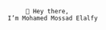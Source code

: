                                          👋 Hey there,
                                    I’m Mohamed Mossad Elalfy
  
